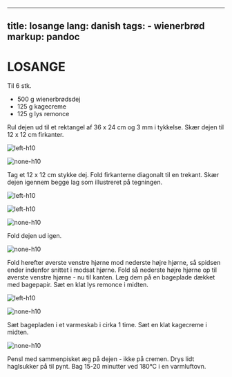 
---
title: losange
lang: danish
tags: 
    - wienerbrød 
markup: pandoc
---

# LOSANGE

Til 6 stk.

- 500 g wienerbrødsdej
- 125 g kagecreme
- 125 g lys remonce


Rul dejen ud til et rektangel af 36 x 24 cm og 3 mm i tykkelse.
Skær dejen til 12 x 12 cm firkanter.

![](/home/fred/.repo/traductions/recettes/svg/wi_los1.svg "left-h10")

![](/home/fred/.repo/traductions/recettes/svg/wi_los2.svg "none-h10")

Tag et 12 x 12 cm stykke dej.
Fold firkanterne diagonalt til en trekant.
Skær dejen igennem begge lag som illustreret på tegningen.

![](/home/fred/.repo/traductions/recettes/svg/wi_los3.svg "left-h10")

![](/home/fred/.repo/traductions/recettes/svg/wi_los4.svg "left-h10")

![](/home/fred/.repo/traductions/recettes/svg/wi_los5.svg "none-h10")

Fold dejen ud igen.

![](/home/fred/.repo/traductions/recettes/svg/wi_los6.svg "none-h10")

Fold herefter øverste venstre hjørne mod nederste højre hjørne, så spidsen ender indenfor snittet i modsat hjørne.
Fold så nederste højre hjørne op til øverste venstre hjørne - nu til kanten.
Læg dem på en bageplade dækket med bagepapir.
Sæt en klat lys remonce i midten.

![](/home/fred/.repo/traductions/recettes/svg/wi_los7.svg "left-h10")

![](/home/fred/.repo/traductions/recettes/svg/wi_los8.svg "none-h10")

Sæt bagepladen i et varmeskab i cirka 1 time.
Sæt en klat kagecreme i midten.

![](/home/fred/.repo/traductions/recettes/svg/wi_los9.svg "none-h10")

Pensl med sammenpisket æg på dejen - ikke på cremen.
Drys lidt haglsukker på til pynt.
Bag 15-20 minutter ved 180°C i en varmluftovn.


